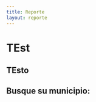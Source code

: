 ```yaml
---
title: Reporte
layout: reporte
---
```


# TEst

## TEsto

<div class="container">
<div class="row">
<div class="col-md-12">

## Busque su municipio:

<div id="formulario"></div>
<div id="tabla-resultados"></div>
</div>
</div>
</div>